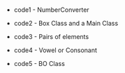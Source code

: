 #
- code1 - NumberConverter

- code2 - Box Class and a Main Class

- code3 - Pairs of elements

- code4 - Vowel or Consonant

- code5 - BO Class
#